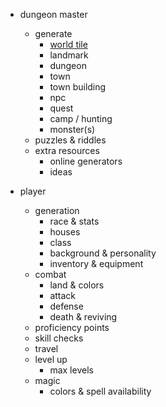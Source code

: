 * dungeon master
    * generate
        * [world tile](dm_handbook/gen_world_tile.md)
        * landmark
        * dungeon
        * town
        * town building
        * npc
        * quest
        * camp / hunting
        * monster(s)
    * puzzles & riddles
    * extra resources
        * online generators
        * ideas

* player
    * generation
        * race & stats
        * houses
        * class
        * background & personality
        * inventory & equipment
    * combat
        * land & colors
        * attack
        * defense
        * death & reviving
    * proficiency points
    * skill checks
    * travel
    * level up
        * max levels
    * magic
        * colors & spell availability